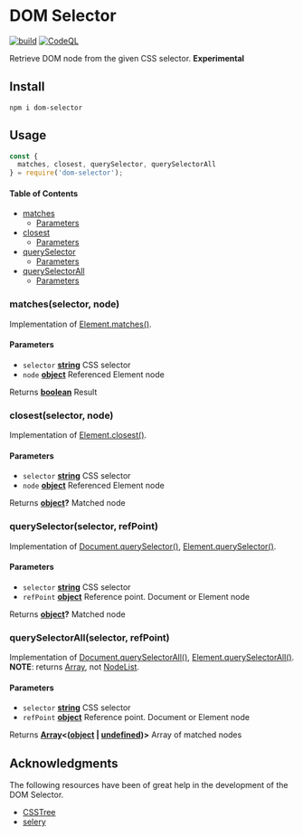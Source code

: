 # DOM Selector

[![build](https://github.com/asamuzaK/domSelector/actions/workflows/node.js.yml/badge.svg)](https://github.com/asamuzaK/domSelector/actions/workflows/node.js.yml)
[![CodeQL](https://github.com/asamuzaK/domSelector/actions/workflows/codeql.yml/badge.svg)](https://github.com/asamuzaK/domSelector/actions/workflows/codeql.yml)
<!--
[![npm](https://img.shields.io/npm/v/dom-selector)](https://www.npmjs.com/package/url-sanitizer)
[![release](https://img.shields.io/github/v/release/asamuzaK/domSelector)](https://github.com/asamuzaK/domSelector/releases)
-->

Retrieve DOM node from the given CSS selector.
**Experimental**


## Install

```console
npm i dom-selector
```


## Usage

```javascript
const {
  matches, closest, querySelector, querySelectorAll
} = require('dom-selector');
```

<!-- Generated by documentation.js. Update this documentation by updating the source code. -->

#### Table of Contents

- [matches][1]
  - [Parameters][2]
- [closest][3]
  - [Parameters][4]
- [querySelector][5]
  - [Parameters][6]
- [querySelectorAll][7]
  - [Parameters][8]


### matches(selector, node)

Implementation of [Element.matches()][62].

#### Parameters

- `selector` **[string][56]** CSS selector
- `node` **[object][57]** Referenced Element node

Returns **[boolean][58]** Result


### closest(selector, node)

Implementation of [Element.closest()][63].

#### Parameters

- `selector` **[string][56]** CSS selector
- `node` **[object][57]** Referenced Element node

Returns **[object][57]?** Matched node


### querySelector(selector, refPoint)

Implementation of [Document.querySelector()][64], [Element.querySelector()][65].

#### Parameters

- `selector` **[string][56]** CSS selector
- `refPoint` **[object][57]** Reference point. Document or Element node

Returns **[object][57]?** Matched node


### querySelectorAll(selector, refPoint)

Implementation of [Document.querySelectorAll()][66], [Element.querySelectorAll()][67].
**NOTE**: returns [Array][59], not [NodeList][61].

#### Parameters

- `selector` **[string][56]** CSS selector
- `refPoint` **[object][57]** Reference point. Document or Element node

Returns **[Array][59]&lt;([object][57] \| [undefined][60])>** Array of matched nodes


## Acknowledgments

The following resources have been of great help in the development of the DOM Selector.

- [CSSTree](https://github.com/csstree/csstree)
- [selery](https://github.com/danburzo/selery)


[1]: #matches
[2]: #parameters
[3]: #closest
[4]: #parameters-1
[5]: #queryselector
[6]: #parameters-2
[7]: #queryselectorall
[8]: #parameters-3
[56]: https://developer.mozilla.org/docs/Web/JavaScript/Reference/Global_Objects/String
[57]: https://developer.mozilla.org/docs/Web/JavaScript/Reference/Global_Objects/Object
[58]: https://developer.mozilla.org/docs/Web/JavaScript/Reference/Global_Objects/Boolean
[59]: https://developer.mozilla.org/docs/Web/JavaScript/Reference/Global_Objects/Array
[60]: https://developer.mozilla.org/docs/Web/JavaScript/Reference/Global_Objects/undefined
[61]: https://developer.mozilla.org/docs/Web/API/NodeList
[62]: https://developer.mozilla.org/docs/Web/API/Element/matches
[63]: https://developer.mozilla.org/docs/Web/API/Element/closest
[64]: https://developer.mozilla.org/docs/Web/API/Document/querySelector
[65]: https://developer.mozilla.org/docs/Web/API/Element/querySelector
[66]: https://developer.mozilla.org/docs/Web/API/Document/querySelectorAll
[67]: https://developer.mozilla.org/docs/Web/API/Element/querySelectorAll
